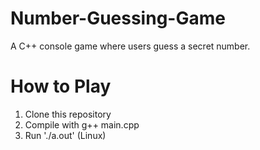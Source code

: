 # Number-Guessing-Game
A C++ console game where users guess a secret number.


# How to Play
1. Clone this repository
2. Compile with g++ main.cpp
3. Run './a.out' (Linux)

